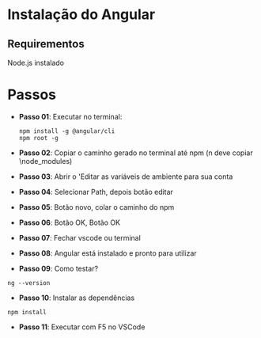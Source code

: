 # Instalação do Angular

## Requirementos
Node.js instalado

# Passos
- **Passo 01**: Executar no terminal:
    ```
    npm install -g @angular/cli
    npm root -g
    ```

- **Passo 02**: Copiar o caminho gerado no terminal até npm (n deve copiar \node_modules)
- **Passo 03**: Abrir o 'Editar as variáveis de ambiente para sua conta
- **Passo 04**: Selecionar Path, depois botão editar
- **Passo 05**: Botão novo, colar o caminho do npm
- **Passo 06**: Botão OK, Botão OK
- **Passo 07**: Fechar vscode ou terminal
- **Passo 08**: Angular está instalado e pronto para utilizar
- **Passo 09**: Como testar?
```
ng --version
```
- **Passo 10**: Instalar as dependências
```
npm install
```
- **Passo 11**: Executar com F5 no VSCode